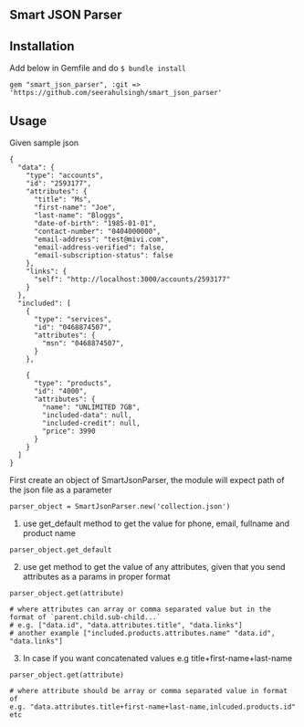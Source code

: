 ## Smart JSON Parser

## Installation
Add below in Gemfile and do `$ bundle install`

```
gem "smart_json_parser", :git => 'https://github.com/seerahulsingh/smart_json_parser'
```

## Usage

Given sample json

```
{
  "data": {
    "type": "accounts",
    "id": "2593177",
    "attributes": {
      "title": "Ms",
      "first-name": "Joe",
      "last-name": "Bloggs",
      "date-of-birth": "1985-01-01",
      "contact-number": "0404000000",
      "email-address": "test@mivi.com",
      "email-address-verified": false,
      "email-subscription-status": false
    },
    "links": {
      "self": "http://localhost:3000/accounts/2593177"
    }
  },
  "included": [
    {
      "type": "services",
      "id": "0468874507",
      "attributes": {
        "msn": "0468874507",
      }
    },
    
    {
      "type": "products",
      "id": "4000",
      "attributes": {
        "name": "UNLIMITED 7GB",
        "included-data": null,
        "included-credit": null,
        "price": 3990
      }
    }
  ]
}

```

First create an  object of SmartJsonParser, the module will expect path of the json file as a parameter
```
parser_object = SmartJsonParser.new('collection.json')
```

1. use get_default method to get the value for phone, email, fullname and product name

```
parser_object.get_default
```

2. use get method to get the value of any attributes, given that you send attributes as a params in proper format

```
parser_object.get(attribute)

# where attributes can array or comma separated value but in the format of `parent.child.sub-child...`
# e.g. ["data.id", "data.attributes.title", "data.links"]
# another example ["included.products.attributes.name" "data.id", "data.links"] 
```

3. In case if you want concatenated values e.g title+first-name+last-name

```
parser_object.get(attribute)

# where attribute should be array or comma separated value in format of
e.g. "data.attributes.title+first-name+last-name,inlcuded.products.id"
etc
```